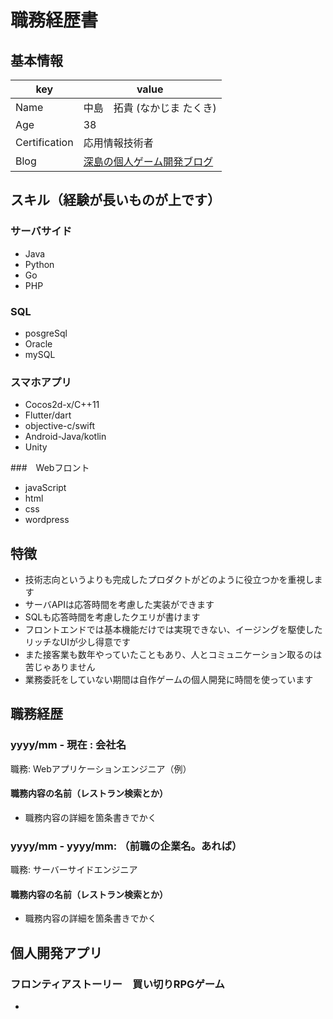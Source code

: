 # 職務経歴書

## 基本情報

|key|value|
|---|-----|
|Name|中島　拓貴 (なかじま たくき)|
|Age| 38 |
|Certification| 応用情報技術者 |
|Blog|[深島の個人ゲーム開発ブログ](http://fukajima.com)|

## スキル（経験が長いものが上です）
### サーバサイド
- Java
- Python
- Go
- PHP

### SQL
- posgreSql
- Oracle
- mySQL

### スマホアプリ
- Cocos2d-x/C++11
- Flutter/dart 
- objective-c/swift
- Android-Java/kotlin
- Unity

###　Webフロント
- javaScript
- html
- css
- wordpress

## 特徴

- 技術志向というよりも完成したプロダクトがどのように役立つかを重視します
- サーバAPIは応答時間を考慮した実装ができます
- SQLも応答時間を考慮したクエリが書けます
- フロントエンドでは基本機能だけでは実現できない、イージングを駆使したリッチなUIが少し得意です
- また接客業も数年やっていたこともあり、人とコミュニケーション取るのは苦じゃありません
- 業務委託をしていない期間は自作ゲームの個人開発に時間を使っています

## 職務経歴

### yyyy/mm - 現在 : 会社名

職務: Webアプリケーションエンジニア（例）

#### 職務内容の名前（レストラン検索とか）

- 職務内容の詳細を箇条書きでかく

### yyyy/mm - yyyy/mm: （前職の企業名。あれば）

職務: サーバーサイドエンジニア

#### 職務内容の名前（レストラン検索とか）

- 職務内容の詳細を箇条書きでかく

## 個人開発アプリ

### フロンティアストーリー　買い切りRPGゲーム
* 

